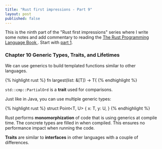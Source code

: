 ```yaml
---
title: "Rust first impressions - Part 9"
layout: post
published: false
---
```


This is the ninth part of the "Rust first impressions" series where I write some notes and add commentary to reading the [The Rust Programming Language Book ](https://doc.rust-lang.org/stable/book/). Start with [part 1](/2020/07/11/rust-first-impressions.html).

### Chapter 10 Generic Types, Traits, and Lifetimes

We can use generics to build templated functions similar to other languages.

{% highlight rust %}
fn largest<T>(list: &[T]) -> T{
{% endhighlight %}

`std::cmp::PartialOrd` is a **trait** used for comparisons.

Just like in Java, you can use multiple generic types:

{% highlight rust %}
struct Point<T, U> {
  x: T,
  y: U,
}
{% endhighlight %}

Rust performs **monomorphization** of code that is using generics at compile time. The concrete types are filled in when compiled. This ensures no performance impact when running the code.

**Traits** are similar to **interfaces** in other languages with a couple of differences.
